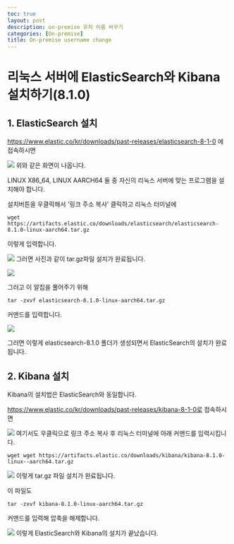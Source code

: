 ```yaml
---
toc: true
layout: post
description: on-premise 유저 이름 바꾸기
categories: [On-premise]
title: On-premise username change
---
```


# 리눅스 서버에 ElasticSearch와 Kibana 설치하기(8.1.0)

## 1. ElasticSearch 설치

https://www.elastic.co/kr/downloads/past-releases/elasticsearch-8-1-0 에 접속하시면

![]({{site.baseurl}}/images/install1.PNG)
위와 같은 화면이 나옵니다.

LINUX X86_64, LINUX AARCH64
둘 중 자신의 리눅스 서버에 맞는 프로그램을 설치해야 합니다.

설치버튼을 우클릭해서
'링크 주소 복사' 클릭하고 리눅스 터미널에

```shell
wget https://artifacts.elastic.co/downloads/elasticsearch/elasticsearch-8.1.0-linux-aarch64.tar.gz
```

이렇게 입력합니다.

![]({{site.baseurl}}/images/install2.PNG)
그러면 사진과 같이 tar.gz파일 설치가 완료됩니다.

![]({{site.baseurl}}/images/install3.PNG)

그러고 이 알집을 풀어주기 위해

```shell
tar -zxvf elasticsearch-8.1.0-linux-aarch64.tar.gz
```

커맨드를 입력합니다.

![]({{site.baseurl}}/images/install4.PNG)

그러면 이렇게 elasticsearch-8.1.0 폴더가 생성되면서 ElasticSearch의 설치가 완료됩니다.

## 2. Kibana 설치

Kibana의 설치법은 ElasticSearch와 동일합니다.

https://www.elastic.co/kr/downloads/past-releases/kibana-8-1-0로 접속하시면

![]({{site.baseurl}}/images/install5.PNG)
여기서도 우클릭으로 링크 주소 복사 후 리눅스 터미널에 아래 커맨드를 입력시킵니다.

```shell
wget wget https://artifacts.elastic.co/downloads/kibana/kibana-8.1.0-linux--aarch64.tar.gz
```

![]({{site.baseurl}}/images/install6.PNG)
이렇게 tar.gz 파일 설치가 완료됩니다.

이 파일도

```shelll
tar -zxvf kibana-8.1.0-linux-aarch64.tar.gz
```

커맨드를 입력해 압축을 해제합니다.

![]({{site.baseurl}}/images/install4.PNG)
이렇게 ElasticSearch와 Kibana의 설치가 끝났습니다.
